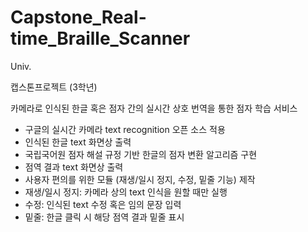 # Capstone_Real-time_Braille_Scanner
Univ.

캡스톤프로젝트 (3학년)

카메라로 인식된 한글 혹은 점자 간의 실시간 상호 번역을 통한 점자 학습 서비스

- 구글의 실시간 카메라 text recognition 오픈 소스 적용 
- 인식된 한글 text 화면상 출력
- 국립국어원 점자 해설 규정 기반 한글의 점자 변환 알고리즘 구현
- 점역 결과 text 화면상 출력
- 사용자 편의를 위한 모듈 (재생/일시 정지, 수정, 밑줄 기능) 제작
- 재생/일시 정지: 카메라 상의 text 인식을 원할 때만 실행
- 수정: 인식된 text 수정 혹은 임의 문장 입력
- 밑줄: 한글 클릭 시 해당 점역 결과 밑줄 표시
